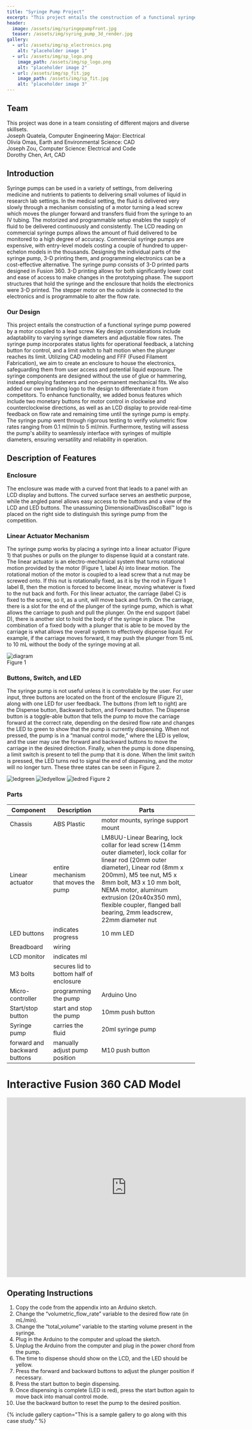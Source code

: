 ```yaml
---
title: "Syringe Pump Project"
excerpt: "This project entails the construction of a functional syringe pump powered by a motor coupled to a lead screw." 
header:
  image: /assets/img/syringepumpfront.jpg
  teaser: /assets/img/syring_pump_3d_render.jpg
gallery:
  - url: /assets/img/sp_electronics.png
    alt: "placeholder image 1"
  - url: /assets/img/sp_logo.png
    image_path: /assets/img/sp_logo.png
    alt: "placeholder image 2"
  - url: /assets/img/sp_fit.jpg
    image_path: /assets/img/sp_fit.jpg
    alt: "placeholder image 3"
---
```

## Team
This project was done in a team consisting of different majors and diverse skillsets.\
Joseph Quatela, Computer Engineering Major: Electrical\
Olivia Omas, Earth and Environmental Science: CAD\
Joseph Zou, Computer Science: Electrical and Code\
Dorothy Chen, Art, CAD

## Introduction 
Syringe pumps can be used in a variety of settings, from delivering medicine and nutrients to patients to delivering small volumes of liquid in research lab settings. In the medical setting, the fluid is delivered very slowly through a mechanism consisting of a motor turning a lead screw which moves the plunger forward and transfers fluid from the syringe to an IV tubing. The motorized and programmable setup enables the supply of fluid to be delivered continuously and consistently. The LCD reading on commercial syringe pumps allows the amount of fluid delivered to be monitored to a high degree of accuracy. Commercial syringe pumps are expensive, with entry-level models costing a couple of hundred to upper-echelon models in the thousands. Designing the individual parts of the syringe pump, 3-D printing them, and programming electronics can be a cost-effective alternative. 
The syringe pump consists of 3-D printed parts designed in Fusion 360. 3-D printing allows for both significantly lower cost and ease of access to make changes in the prototyping phase. The support structures that hold the syringe and the enclosure that holds the electronics were 3-D printed. The stepper motor on the outside is connected to the electronics and is programmable to alter the flow rate.

### Our Design
This project entails the construction of a functional syringe pump powered by a motor coupled to a lead screw. Key design considerations include adaptability to varying syringe diameters and adjustable flow rates. The syringe pump incorporates status lights for operational feedback, a latching button for control, and a limit switch to halt motion when the plunger reaches its limit.
Utilizing CAD modeling and FFF (Fused Filament Fabrication), we aim to create an enclosure to house the electronics, safeguarding them from user access and potential liquid exposure. The syringe components are designed without the use of glue or hammering, instead employing fasteners and non-permanent mechanical fits. We also added our own branding logo to the design to differentiate it from competitors.
To enhance functionality, we added bonus features which include two monetary buttons for motor control in clockwise and counterclockwise directions, as well as an LCD display to provide real-time feedback on flow rate and remaining time until the syringe pump is empty.
The syringe pump went through rigorous testing to verify volumetric flow rates ranging from 0.1 ml/min to 5 ml/min. Furthermore, testing will assess the pump's ability to seamlessly interface with syringes of multiple diameters, ensuring versatility and reliability in operation.


## Description of Features
### Enclosure
The enclosure was made with a curved front that leads to a panel with an LCD display and buttons. The curved surface serves an aesthetic purpose, while the angled panel allows easy access to the buttons and a view of the LCD and LED buttons. The unassuming DimensionalDivasDiscoBall™ logo is placed on the right side to distinguish this syringe pump from the competition.

### Linear Actuator Mechanism
The syringe pump works by placing a syringe into a linear actuator (Figure 1) that pushes or pulls on the plunger to dispense liquid at a constant rate. The linear actuator is an electro-mechanical system that turns rotational motion provided by the motor (Figure 1, label A) into linear motion. The rotational motion of the motor is coupled to a lead screw that a nut may be screwed onto. If this nut is rotationally fixed, as it is by the rod in Figure 1 label B, then the motion is forced to become linear, moving whatever is fixed to the nut back and forth. For this linear actuator, the carriage (label C) is fixed to the screw, so it, as a unit, will move back and forth. On the carriage, there is a slot for the end of the plunger of the syringe pump, which is what allows the carriage to push and pull the plunger. On the end support (label D), there is another slot to hold the body of the syringe in place. The combination of a fixed body with a plunger that is able to be moved by the carriage is what allows the overall system to effectively dispense liquid. For example, if the carriage moves forward, it may push the plunger from 15 mL to 10 mL without the body of the syringe moving at all.

![diagram](/assets/img/sp_diagram.png)\
Figure 1

### Buttons, Switch, and LED
The syringe pump is not useful unless it is controllable by the user. For user input, three buttons are located on the front of the enclosure (Figure 2), along with one LED for user feedback. The buttons (from left to right) are the Dispense button, Backward button, and Forward button. The Dispense button is a toggle-able button that tells the pump to move the carriage forward at the correct rate, depending on the desired flow rate and changes the LED to green to show that the pump is currently dispensing. When not pressed, the pump is in a “manual control mode,” where the LED is yellow, and the user may use the forward and backward buttons to move the carriage in the desired direction. Finally, when the pump is done dispensing, a limit switch is present to tell the pump that it is done. When the limit switch is pressed, the LED turns red to signal the end of dispensing, and the motor will no longer turn. These three states can be seen in Figure 2.

![ledgreen](/assets/img/sp_green.jpg)
![ledyellow](/assets/img/sp_yellow.jpg)
![ledred](/assets/img/sp_red.jpg)
Figure 2

### Parts

| Component | Description| Parts |
|-----------|------------| ---------------- |
| Chassis   | ABS Plastic | motor mounts, syringe support mount |
| Linear actuator | entire mechanism that moves the pump | LM8UU-Linear Bearing, lock collar for lead screw (14mm outer diameter), lock collar for linear rod (20mm outer diameter), Linear rod (8mm x 200mm), M5 tee nut, M5 x 8mm bolt, M3 x 10 mm bolt, NEMA motor, aluminum extrusion (20x40x350 mm), flexible coupler, flanged ball bearing, 2mm leadscrew, 22mm diameter nut |
| LED buttons | indicates progress| 10 mm LED |
| Breadboard  | wiring | |
| LCD monitor | indicates ml |
| M3 bolts | secures lid to bottom half of enclosure |
| Micro-controller | programming the pump | Arduino Uno |
| Start/stop button | start and stop the pump | 10mm push button |
| Syringe pump | carries the fluid | 20ml syringe pump |
| forward and backward buttons | manually adjust pump position | M10 push button |


# Interactive Fusion 360 CAD Model
<iframe src="https://vanderbilt643.autodesk360.com/shares/public/SH286ddQT78850c0d8a45408448a246194c5?mode=embed" width="640" height="480" allowfullscreen="true" webkitallowfullscreen="true" mozallowfullscreen="true"  frameborder="0"></iframe>

## Operating Instructions

1. Copy the code from the appendix into an Arduino sketch.
2. Change the “volumetric_flow_rate” variable to the desired flow rate (in mL/min).
3. Change the “total_volume” variable to the starting volume present in the syringe.
4. Plug in the Arduino to the computer and upload the sketch.
5. Unplug the Arduino from the computer and plug in the power chord from the pump.
6. The time to dispense should show on the LCD, and the LED should be yellow.
7. Press the forward and backward buttons to adjust the plunger position if necessary.
8. Press the start button to begin dispensing.
9. Once dispensing is complete (LED is red), press the start button again to move back into manual control mode.
10. Use the backward button to reset the pump to the desired position.

{% include gallery caption="This is a sample gallery to go along with this case study." %}
